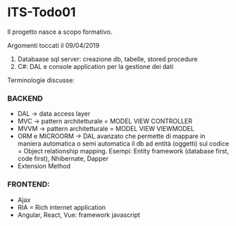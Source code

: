 # ITS-Todo01

Il progetto nasce a scopo formativo.

Argomenti toccati il 09/04/2019
1) Databaase sql server: creazione db, tabelle, stored procedure
2) C#: DAL e console application per la gestione dei dati

Terminologie discusse:

### BACKEND

* DAL -> data access layer
* MVC -> pattern architetturale = MODEL VIEW CONTROLLER
* MVVM -> pattern architetturale = MODEL VIEW VIEWMODEL
* ORM e MICROORM -> DAL avanzato che permette di mappare in maniera automatica o semi automatica il db ad entità (oggetti) sul codice = Object relationship mapping. Esempi: Entity framework (database first, code first), Nhibernate, Dapper
* Extension Method

### FRONTEND:

* Ajax
* RIA = Rich internet application
* Angular, React, Vue: framework javascript


